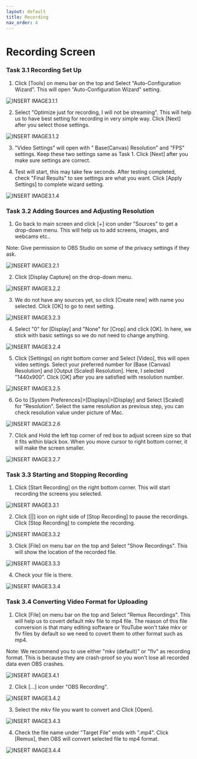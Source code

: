 ```yaml
---
layout: default
title: Recording
nav_order: 4
---
```


# Recording Screen 


### Task 3.1 Recording Set Up 

1) Click [Tools] on menu bar on the top and Select "Auto-Configuration Wizard". This will open "Auto-Configuration Wizard" setting.

![_INSERT IMAGE3.1.1_](https://github.com/kailinwei/using-OBS/blob/gh-pages/assets/images/task3.1.1.png?raw=true "OBS Studio Website") 

2) Select "Optimize just for recording, I will not be streaming". This will help us to have best setting for recording in very simple way. Click [Next] after you select those settings. 

![_INSERT IMAGE3.1.2_](https://github.com/kailinwei/using-OBS/blob/gh-pages/assets/images/task3.1.2.png?raw=true "OBS Studio Website") 

3) "Video Settings" will open with " Base(Canvas) Resolution" and "FPS" settings. Keep these two settings same as Task 1. Click [Next] after you make sure settings are correct. 


4) Test will start, this may take few seconds. After testing completed, check "Final Results" to see settings are what you want. Click [Apply Settings] to complete wizard setting. 

![_INSERT IMAGE3.1.4_](https://github.com/kailinwei/using-OBS/blob/gh-pages/assets/images/task3.1.4.png?raw=true "OBS Studio Website") 

### Task 3.2 Adding Sources and Adjusting Resolution

1) Go back to main screen and click [+] icon under "Sources" to get a drop-down menu. This will help us to add screens, images, and webcams etc..

Note: Give permission to OBS Studio on some of the privacy settings if they ask. 

![_INSERT IMAGE3.2.1_](https://github.com/kailinwei/using-OBS/blob/gh-pages/assets/images/task3.2.1.png?raw=true "OBS Studio Website") 

2) Click [Display Capture] on the drop-down menu. 

![_INSERT IMAGE3.2.2_](https://github.com/kailinwei/using-OBS/blob/gh-pages/assets/images/task3.2.2.png?raw=true "OBS Studio Website") 

3) We do not have any sources yet, so click [Create new] with name you selected. Click [OK] to go to next setting. 

![_INSERT IMAGE3.2.3_](https://github.com/kailinwei/using-OBS/blob/gh-pages/assets/images/task3.2.3.png?raw=true "OBS Studio Website") 

4) Select "0" for [Display] and "None" for [Crop] and click [OK]. In here, we stick with basic settings so we do not need to change anything. 

![_INSERT IMAGE3.2.4_](https://github.com/kailinwei/using-OBS/blob/gh-pages/assets/images/task3.2.4.png?raw=true "OBS Studio Website") 

5) Click [Settings] on right bottom corner and Select [Video], this will open video settings. Select your preferred number for [Base (Canvas) Resolution] and [Output (Scaled) Resolution]. Here, I selected "1440x900". Click [OK] after you are satisfied with resolution number. 

![_INSERT IMAGE3.2.5_](https://github.com/kailinwei/using-OBS/blob/gh-pages/assets/images/task3.2.5.png?raw=true "OBS Studio Website") 

6) Go to [System Preferences]>[Displays]>[Display] and Select [Scaled] for "Resolution". Select the same resolution as previous step, you can check resolution value under picture of Mac. 

![_INSERT IMAGE3.2.6_](https://github.com/kailinwei/using-OBS/blob/gh-pages/assets/images/task3.2.6.png?raw=true "OBS Studio Website") 

7) Click and Hold the left top corner of red box to adjust screen size so that it fits within black box. When you move cursor to right bottom corner, it will make the screen smaller. 

![_INSERT IMAGE3.2.7_](https://github.com/kailinwei/using-OBS/blob/gh-pages/assets/images/task3.2.7.png?raw=true "OBS Studio Website") 

### Task 3.3 Starting and Stopping  Recording 

1) Click [Start Recording] on the right bottom corner. This will start recording the screens you selected. 

![_INSERT IMAGE3.3.1_](https://github.com/kailinwei/using-OBS/blob/gh-pages/assets/images/task3.3.1.png?raw=true "OBS Studio Website") 

2) Click [||] icon on right side of [Stop Recording] to pause the recordings. Click [Stop Recording] to complete the recording. 

![_INSERT IMAGE3.3.2_](https://github.com/kailinwei/using-OBS/blob/gh-pages/assets/images/task3.3.2.png?raw=true "OBS Studio Website") 


3) Click [File] on menu bar on the top and Select "Show Recordings". This will show the location of the recorded file. 

![_INSERT IMAGE3.3.3_](https://github.com/kailinwei/using-OBS/blob/gh-pages/assets/images/task3.3.3.png?raw=true "OBS Studio Website") 


4) Check your file is there. 

![_INSERT IMAGE3.3.4_](https://github.com/kailinwei/using-OBS/blob/gh-pages/assets/images/task3.3.4.png?raw=true "OBS Studio Website") 


### Task 3.4 Converting Video Format for Uploading

1) Click [File] on menu bar on the top and Select "Remux Recordings". This will help us to covert default mkv file to mp4 file. The reason of this file conversion is that many editing software or  YouTube won't take mkv or flv files by default so we need to covert them to other format such as mp4. 

Note: We recommend you to use either "mkv (default)" or "flv" as recording format. This is because they are crash-proof so you won't lose all recorded data even OBS crashes. 

![_INSERT IMAGE3.4.1_](https://github.com/kailinwei/using-OBS/blob/gh-pages/assets/images/task3.4.1.png?raw=true "OBS Studio Website") 



2) Click [...] icon under "OBS Recording".

![_INSERT IMAGE3.4.2_](https://github.com/kailinwei/using-OBS/blob/gh-pages/assets/images/task3.4.2.png?raw=true "OBS Studio Website") 

3) Select the mkv file you want to convert and Click [Open].

![_INSERT IMAGE3.4.3_](https://github.com/kailinwei/using-OBS/blob/gh-pages/assets/images/task3.4.3.png?raw=true "OBS Studio Website") 

4) Check the file name under "Target File" ends with ".mp4". Click [Remux], then OBS will convert selected file to mp4 format.

![_INSERT IMAGE3.4.4_](https://github.com/kailinwei/using-OBS/blob/gh-pages/assets/images/task3.4.4.png?raw=true "OBS Studio Website") 
